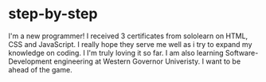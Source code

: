 # step-by-step
I'm a new programmer! I received 3 certificates from sololearn on HTML, CSS and JavaScript. I really hope they serve me well as i try to expand my knowledge on coding. I
I'm truly loving it so far. I am also learning Software-Development engineering at Western Governor Univeristy. I want to be ahead of the game. 
